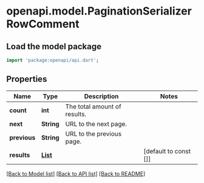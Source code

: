 # openapi.model.PaginationSerializerRowComment

## Load the model package
```dart
import 'package:openapi/api.dart';
```

## Properties
Name | Type | Description | Notes
------------ | ------------- | ------------- | -------------
**count** | **int** | The total amount of results. | 
**next** | **String** | URL to the next page. | 
**previous** | **String** | URL to the previous page. | 
**results** | [**List<RowComment>**](RowComment.md) |  | [default to const []]

[[Back to Model list]](../README.md#documentation-for-models) [[Back to API list]](../README.md#documentation-for-api-endpoints) [[Back to README]](../README.md)


